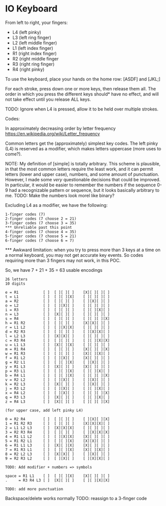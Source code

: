 IO Keyboard
===========

From left to right, your fingers:

- L4 (left pinky)
- L3 (left ring finger)
- L2 (left middle finger)
- L1 (left index finger)
- R1 (right index finger)
- R2 (right middle finger
- R3 (right ring finger)
- R4 (right pinky)

To use the keyboard, place your hands on the home row: [ASDF] and [JKL;]

For each stroke, press down one or more keys, then release them all. The
order in which you press the different keys should* have no effect, and will
not take effect until you release ALL keys.

TODO: Ignore when L4 is pressed, allow it to be held over multiple strokes.

Codes:

In approximately decreasing order by letter frequency
https://en.wikipedia.org/wiki/Letter_frequency

Common letters get the (approximately) simplest key codes. The left pinky (L4)
is reserved as a modifier, which makes letters uppercase (more uses to come?).

NOTE: My definition of [simple] is totally arbitrary. This scheme is plausible,
in that the most common letters require the least work, and it can permit
letters (lower and upper case), numbers, and some amount of punctuation.
However, I made some *very* questionable decisions that could be improved. In
particular, it would be easier to remember the numbers if the sequence 0-9 had a
recognizable pattern or sequence, but it looks basically arbitrary to me.
TODO: Make the numbers look morel like binary?

Excluding L4 as a modifier, we have the following:

    1-finger codes (7)
    2-finger codes (7 choose 2 = 21)
    3-finger codes (7 choose 3 = 35)
    *** Unreliable past this point
    4-finger codes (7 choose 4 = 35)
    5-finger codes (7 choose 5 = 21)
    6-finger codes (7 choose 6 = 7)

*** Awkward limitation: when you try to press more than 3 keys at a time on a
normal keyboard, you may not get accurate key events. So codes requiring more
than 3 fingers may not work, in this POC.

So, we have 7 + 21 + 35 = 63 usable encodings

    26 letters
    10 digits

    e = R1           [ ]  [ ][ ][ ]    [X][ ][ ][ ]
    t = L1           [ ]  [ ][ ][X]    [ ][ ][ ][ ]
    a = R2           [ ]  [ ][ ][ ]    [ ][X][ ][ ]
    o = L2           [ ]  [ ][X][ ]    [ ][ ][ ][ ]
    i = R3           [ ]  [ ][ ][ ]    [ ][ ][X][ ]
    n = L3           [ ]  [X][ ][ ]    [ ][ ][ ][ ]
    s = R4           [ ]  [ ][ ][ ]    [ ][ ][ ][X]
    h = R1 R2        [ ]  [ ][ ][ ]    [X][X][ ][ ]
    r = L1 L2        [ ]  [ ][X][X]    [ ][ ][ ][ ]
    d = R2 R3        [ ]  [ ][ ][ ]    [ ][X][X][ ]
    l = L2 L3        [ ]  [X][X][ ]    [ ][ ][ ][ ]
    c = R3 R4        [ ]  [ ][ ][ ]    [ ][ ][X][X]
    u = L1 L3        [ ]  [X][ ][X]    [ ][ ][ ][ ]
    m = R1 R4        [ ]  [ ][ ][ ]    [X][ ][ ][X]
    w = R1 R3        [ ]  [ ][ ][ ]    [X][ ][X][ ]
    f = R1 L2        [ ]  [ ][X][ ]    [X][ ][ ][ ]
    g = R2 L1        [ ]  [ ][ ][X]    [ ][X][ ][ ]
    y = R1 L3        [ ]  [X][ ][ ]    [X][ ][ ][ ]
    p = R3 L1        [ ]  [ ][ ][X]    [ ][ ][X][ ]
    b = R4 L1        [ ]  [ ][ ][X]    [ ][ ][ ][X]
    v = R2 L2        [ ]  [ ][X][ ]    [ ][X][ ][ ]
    k = R2 L3        [ ]  [X][ ][ ]    [ ][X][ ][ ]
    j = R3 L2        [ ]  [ ][X][ ]    [ ][ ][X][ ]
    x = R4 L2        [ ]  [ ][X][ ]    [ ][ ][ ][X]
    q = R3 L3        [ ]  [X][ ][ ]    [ ][ ][X][ ]
    z = R4 L3        [ ]  [X][ ][ ]    [ ][ ][ ][X]

    (for upper case, add left pinky L4)

    0 = R2 R4        [ ]  [ ][ ][ ]    [ ][X][ ][X]
    1 = R1 R2 R3     [ ]  [ ][ ][ ]    [X][X][X][ ]
    2 = L1 L2 L3     [ ]  [X][X][X]    [ ][ ][ ][ ]
    3 = R2 R3 R4     [ ]  [ ][ ][ ]    [ ][X][X][X]
    4 = R1 L1 L2     [ ]  [ ][X][X]    [X][ ][ ][ ]
    5 = R1 R2 L1     [ ]  [ ][ ][X]    [X][X][ ][ ]
    6 = R1 L1 L3     [ ]  [X][ ][X]    [X][ ][ ][ ]
    7 = R1 R3 L1     [ ]  [ ][ ][X]    [X][ ][X][ ]
    8 = R2 L2 L3     [ ]  [X][X][ ]    [ ][X][ ][ ]
    9 = R2 R3 L2     [ ]  [ ][X][ ]    [ ][X][X][ ]

    TODO: Add modifier + numbers => symbols

    space = R1 L1    [ ]  [ ][ ][X]    [X][ ][ ][ ]
    .     = R3 R4 L3 [ ]  [X][ ][ ]    [ ][ ][X][X]

    TODO: add more punctuation

Backspace/delete works normally
TODO: reassign to a 3-finger code


